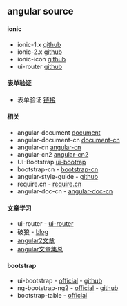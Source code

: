 
## angular source

#### ionic

* ionic-1.x 	[github](https://github.com/driftyco/ionic/tree/1.x)
* ionic-2.x 	[github](https://github.com/driftyco/ionic/tree/master)
* ionic-icon	[github](https://github.com/driftyco/ionicons/)
* ui-router		[github](https://github.com/angular-ui/ui-router)

#### 表单验证

* 表单验证<AngularJs>   [链接](http://www.cnblogs.com/rohelm/p/4033513.html)

#### 相关
* angular-document	[document](https://docs.angularjs.org/api)
* angular-document-cn	[document-cn](http://www.ngnice.com/)
* angular-cn	[angular-cn](https://angular.cn/)
* angular-cn2	[angular-cn2](http://www.angularjs.cn/)
* UI-Bootstrap		[ui-bootrap](http://angular-ui.github.io/bootstrap/)
* bootstrap-cn - [bootstrap-cn](http://v3.bootcss.com/)
* angular-style-guide -	[github](https://github.com/johnpapa/angular-styleguide/blob/master/a1/i18n/zh-CN.md#%E5%8E%8B%E7%BC%A9%E5%92%8C%E6%B3%A8%E9%87%8A)
* require.cn - 	[require.cn](http://www.requirejs.cn/)
* angular-doc-cn - [angular-doc-cn](http://www.apjs.net/)


#### 文章学习 

- ui-router	-	[ui-router](http://bubkoo.com/2014/01/01/angular/ui-router/guide/state-manager/)
- 破狼 - [blog](http://www.cnblogs.com/whitewolf/)
- [angular2文章](http://codin.im/tags/Angular2/)
- [angular文章集总](https://github.com/dolymood/AngularLearning)



#### bootstrap

* ui-bootstrap	- [official](http://angular-ui.github.io/bootstrap/) -	[github](https://github.com/angular-ui/bootstrap)
* ng-bootstrap-ng2	-	[official](https://ng-bootstrap.github.io/#/home) -	[github](https://github.com/ng-bootstrap/ng-bootstrap)
* bootstrap-table - [official](http://bootstrap-table.wenzhixin.net.cn/zh-cn/)
